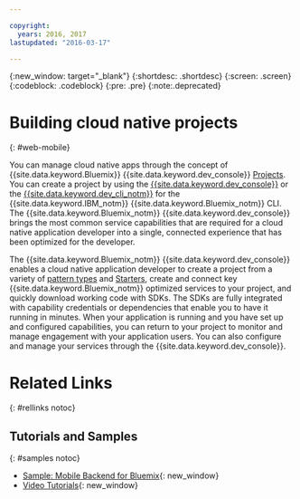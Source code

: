 ```yaml
---

copyright:
  years: 2016, 2017
lastupdated: "2016-03-17"

---
```

{:new_window: target="_blank"}
{:shortdesc: .shortdesc}
{:screen: .screen}
{:codeblock: .codeblock}
{:pre: .pre}
{:note:.deprecated}

# Building cloud native projects
{: #web-mobile}

You can manage cloud native apps through the concept of {{site.data.keyword.Bluemix}} {{site.data.keyword.dev_console}} [Projects](projects.html). You can create a project by using the [{{site.data.keyword.dev_console}}](devex.html) or the [{{site.data.keyword.dev_cli_notm}}](dev_cli.html) for the {{site.data.keyword.IBM_notm}} {{site.data.keyword.Bluemix_notm}} CLI. The {{site.data.keyword.Bluemix_notm}} {{site.data.keyword.dev_console}} brings the most common service capabilities that are required for a cloud native application developer into a single, connected experience that has been optimized for the developer.

The {{site.data.keyword.Bluemix_notm}} {{site.data.keyword.dev_console}} enables a cloud native application developer to create a project from a variety of [pattern types](patterns.html) and [Starters](starters.html), create and connect key {{site.data.keyword.Bluemix_notm}} optimized services to your project, and quickly download working code with SDKs. The SDKs are fully integrated with capability credentials or dependencies that enable you to have it running in minutes. When your application is running and you have set up and configured capabilities, you can return to your project to monitor and manage engagement with your application users. You can also configure and manage your services through the {{site.data.keyword.dev_console}}.

<!--
While the {{site.data.keyword.Bluemix_notm}} {{site.data.keyword.dev_console}} provides an integrated development experience, some developers might still want to have finer-grained control and wire services together manually. If this is your preferred approach, you might want to consider using the [{{site.data.keyword.mobilefirstbp}} Starter boilerplate](try_mobile.html).
-->

<!--With {{site.data.keyword.Bluemix}} Mobile services, you can incorporate pre-built, managed, and scalable cloud services into your mobile applications. You can focus on building your mobile apps, instead of the complexities of managing the back-end infrastructure.

The Mobile dashboard provides an integrated experience on {{site.data.keyword.Bluemix_notm}} where you can create mobile projects easily from within the dashboard.
-->


# Related Links
{: #rellinks notoc}

## Tutorials and Samples
{: #samples notoc}

* [Sample: Mobile Backend for Bluemix](https://github.com/ibm-bluemix-mobile-services/mobiledashboard-storecatalog-backend){: new_window}
* [Video Tutorials](https://www.youtube.com/channel/UCRW4t4Hzm9gzuiq5naERkCw){: new_window}
